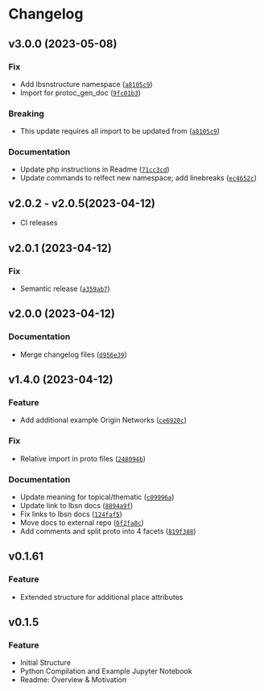 # Changelog

<!--next-version-placeholder-->

## v3.0.0 (2023-05-08)
### Fix
* Add lbsnstructure namespace ([`a8105c9`](https://github.com/Sieboldianus/lbsnstructure/commit/a8105c990e9007fb8737cad261e3459df3eb24ad))
* Import for protoc_gen_doc ([`9fc01b3`](https://github.com/Sieboldianus/lbsnstructure/commit/9fc01b341e0a0f480522775f801be8544799f03d))

### Breaking
* This update requires all import to be updated from ([`a8105c9`](https://github.com/Sieboldianus/lbsnstructure/commit/a8105c990e9007fb8737cad261e3459df3eb24ad))

### Documentation
* Update php instructions in Readme ([`71cc3cd`](https://github.com/Sieboldianus/lbsnstructure/commit/71cc3cd3931fe170ae171d14f6ba2018241560dd))
* Update commands to relfect new namespace; add linebreaks ([`ec4652c`](https://github.com/Sieboldianus/lbsnstructure/commit/ec4652cd35a5bedfa49b2f8df2a1f54794fd328c))

## v2.0.2 - v2.0.5(2023-04-12)

- CI releases

## v2.0.1 (2023-04-12)
### Fix
* Semantic release ([`a359ab7`](https://github.com/Sieboldianus/lbsnstructure/commit/a359ab782ff12a9ca024f0f43ddddd0e57fed463))

## v2.0.0 (2023-04-12)
### Documentation
* Merge changelog files ([`d956e39`](https://github.com/Sieboldianus/lbsnstructure/commit/d956e39fdb07cf9cf6b75cb47a412b50ba91b90a))

## v1.4.0 (2023-04-12)
### Feature
* Add additional example Origin Networks ([`ce6920c`](https://github.com/Sieboldianus/lbsnstructure/commit/ce6920c416005ff998f0e9e1e77abc58b3c76063))

### Fix
* Relative import in proto files ([`248094b`](https://github.com/Sieboldianus/lbsnstructure/commit/248094b944323bd885bcfdb93739efc381f321bb))

### Documentation
* Update meaning for topical/thematic ([`c09996a`](https://github.com/Sieboldianus/lbsnstructure/commit/c09996aef572ea8a531963d34377f5e7d1665a5a))
* Update link to lbsn docs ([`8894a9f`](https://github.com/Sieboldianus/lbsnstructure/commit/8894a9fe260bd67dafcc6e36c408500f4dbfff81))
* Fix links to lbsn docs ([`124faf5`](https://github.com/Sieboldianus/lbsnstructure/commit/124faf534f74caf0d333a3e9584e56f0751ab7e9))
* Move docs to external repo ([`0f2fa8c`](https://github.com/Sieboldianus/lbsnstructure/commit/0f2fa8c9ee02ed2a05d5ef96c38e86337554f696))
* Add comments and split proto into 4 facets ([`819f388`](https://github.com/Sieboldianus/lbsnstructure/commit/819f388187b7bbd40678cd951ed94c3c3feb6994))

## v0.1.61
### Feature
* Extended structure for additional place attributes

## v0.1.5
### Feature
* Initial Structure
* Python Compilation and Example Jupyter Notebook
* Readme: Overview & Motivation